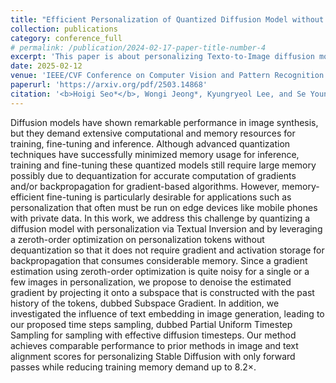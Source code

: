 ```yaml
---
title: "Efficient Personalization of Quantized Diffusion Model without Backpropagation"
collection: publications
category: conference_full
# permalink: /publication/2024-02-17-paper-title-number-4
excerpt: 'This paper is about personalizing Texto-to-Image diffusion models with extreme memory efficiency via zero-th order optimization of quantized model.'
date: 2025-02-12
venue: 'IEEE/CVF Conference on Computer Vision and Pattern Recognition (CVPR), The 2nd Workshop on Efficient and On-Device Generation (EDGE)'
paperurl: 'https://arxiv.org/pdf/2503.14868'
citation: '<b>Hoigi Seo*</b>, Wongi Jeong*, Kyungryeol Lee, and Se Young Chun. (* co-first author)'
---
```


Diffusion models have shown remarkable performance in image synthesis, but they demand extensive computational and memory resources for training, fine-tuning and inference. Although advanced quantization techniques have successfully minimized memory usage for inference, training and fine-tuning these quantized models still require large memory possibly due to dequantization for accurate computation of gradients and/or backpropagation for gradient-based algorithms. However, memory-efficient fine-tuning is particularly desirable for applications such as personalization that often must be run on edge devices like mobile phones with private data. In this work, we address this challenge by quantizing a diffusion model with personalization via Textual Inversion and by leveraging a zeroth-order optimization on personalization tokens without dequantization so that it does not require gradient and activation storage for backpropagation that consumes considerable memory. Since a gradient estimation using zeroth-order optimization is quite noisy for a single or a few images in personalization, we propose to denoise the estimated gradient by projecting it onto a subspace that is constructed with the past history of the tokens, dubbed Subspace Gradient. In addition, we investigated the influence of text embedding in image generation, leading to our proposed time steps sampling, dubbed Partial Uniform Timestep Sampling for sampling with effective diffusion timesteps. Our method achieves comparable performance to prior methods in image and text alignment scores for personalizing Stable Diffusion with only forward passes while reducing training memory demand up to $8.2\times$.